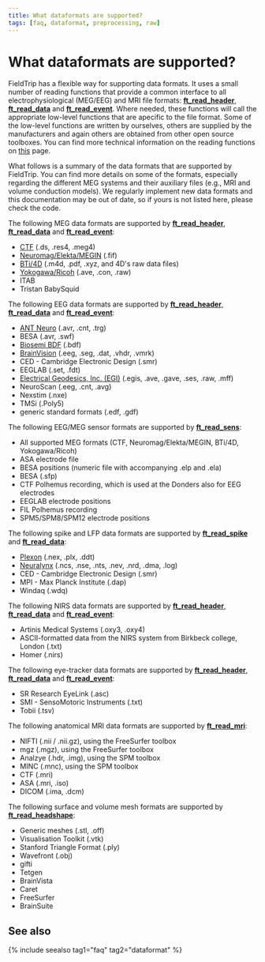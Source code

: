 ```yaml
---
title: What dataformats are supported?
tags: [faq, dataformat, preprocessing, raw]
---
```


# What dataformats are supported?

FieldTrip has a flexible way for supporting data formats. It uses a small number of reading functions that provide a common interface to all electrophysiological (MEG/EEG) and MRI file formats: **[ft_read_header](/reference/fileio/ft_read_header)**, **[ft_read_data](/reference/fileio/ft_read_data)** and **[ft_read_event](/reference/fileio/ft_read_event)**. Where needed, these functions will call the appropriate low-level functions that are apecific to the file format. Some of the low-level functions are written by ourselves, others are supplied by the manufacturers and again others are obtained from other open source toolboxes. You can find more technical information on the reading functions on [this](/development/module/fileio) page.

What follows is a summary of the data formats that are supported by FieldTrip. You can find more details on some of the formats, especially regarding the different MEG systems and their auxiliary files (e.g., MRI and volume conduction models). We regularly implement new data formats and this documentation may be out of date, so if yours is not listed here, please check the code.

The following MEG data formats are supported by **[ft_read_header](/reference/fileio/ft_read_header)**, **[ft_read_data](/reference/fileio/ft_read_data)** and **[ft_read_event](/reference/fileio/ft_read_event)**:

- [CTF](/getting_started/ctf) (.ds, .res4, .meg4)
- [Neuromag/Elekta/MEGIN](/getting_started/neuromag) (.fif)
- [BTi/4D](/getting_started/bti) (.m4d, .pdf, .xyz, and 4D's raw data files)
- [Yokogawa/Ricoh](/getting_started/yokogawa) (.ave, .con, .raw)
- ITAB
- Tristan BabySquid

The following EEG data formats are supported by **[ft_read_header](/reference/fileio/ft_read_header)**, **[ft_read_data](/reference/fileio/ft_read_data)** and **[ft_read_event](/reference/fileio/ft_read_event)**:

- [ANT Neuro](/getting_started/antneuro) (.avr, .cnt, .trg)
- BESA (.avr, .swf)
- [Biosemi BDF](/getting_started/biosemi) (.bdf)
- [BrainVision](/getting_started/brainvision) (.eeg, .seg, .dat, .vhdr, .vmrk)
- CED - Cambridge Electronic Design (.smr)
- EEGLAB (.set, .fdt)
- [Electrical Geodesics, Inc. (EGI)](/getting_started/egi) (.egis, .ave, .gave, .ses, .raw, .mff)
- NeuroScan (.eeg, .cnt, .avg)
- Nexstim (.nxe)
- TMSi (.Poly5)
- generic standard formats (.edf, .gdf)

The following EEG/MEG sensor formats are supported by **[ft_read_sens](/reference/fileio/ft_read_sens)**:

- All supported MEG formats (CTF, Neuromag/Elekta/MEGIN, BTi/4D, Yokogawa/Ricoh)
- ASA electrode file
- BESA positions (numeric file with accompanying .elp and .ela)
- BESA (.sfp)
- CTF Polhemus recording, which is used at the Donders also for EEG electrodes
- EEGLAB electrode positions
- FIL Polhemus recording
- SPM5/SPM8/SPM12 electrode positions

The following spike and LFP data formats are supported by **[ft_read_spike](/reference/fileio/ft_read_spike)** and **[ft_read_data](/reference/fileio/ft_read_data)**:

- [Plexon](/getting_started/plexon) (.nex, .plx, .ddt)
- [Neuralynx](/getting_started/neuralynx) (.ncs, .nse, .nts, .nev, .nrd, .dma, .log)
- CED - Cambridge Electronic Design (.smr)
- MPI - Max Planck Institute (.dap)
- Windaq (.wdq)

The following NIRS data formats are supported by **[ft_read_header](/reference/fileio/ft_read_header)**, **[ft_read_data](/reference/fileio/ft_read_data)** and **[ft_read_event](/reference/fileio/ft_read_event)**:

- Artinis Medical Systems (.oxy3, .oxy4)
- ASCII-formatted data from the NIRS system from Birkbeck college, London (.txt)
- Homer (.nirs)

The following eye-tracker data formats are supported by **[ft_read_header](/reference/fileio/ft_read_header)**, **[ft_read_data](/reference/fileio/ft_read_data)** and **[ft_read_event](/reference/fileio/ft_read_event)**:

- SR Research EyeLink (.asc)
- SMI - SensoMotoric Instruments (.txt)
- Tobii (.tsv)

The following anatomical MRI data formats are supported by **[ft_read_mri](/reference/fileio/ft_read_mri)**:

- NIFTI (.nii / .nii.gz), using the FreeSurfer toolbox
- mgz (.mgz), using the FreeSurfer toolbox
- Analzye (.hdr, .img), using the SPM toolbox
- MINC (.mnc), using the SPM toolbox
- CTF (.mri)
- ASA (.mri, .iso)
- DICOM (.ima, .dcm)

The following surface and volume mesh formats are supported by **[ft_read_headshape](/reference/fileio/ft_read_headshape)**:

- Generic meshes (.stl, .off)
- Visualisation Toolkit (.vtk)
- Stanford Triangle Format (.ply)
- Wavefront (.obj)
- gifti
- Tetgen
- BrainVista
- Caret
- FreeSurfer
- BrainSuite

## See also

{% include seealso tag1="faq" tag2="dataformat" %}
